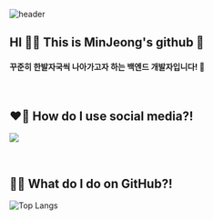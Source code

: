 ![header](https://capsule-render.vercel.app/api?type=waving&color=timeGradient&height=150&section=header&text=Welcome!&fontColor=000000&fontSize=40&fontAlign=15&fontAlignY=30)

<!-- ![header](https://capsule-render.vercel.app/api?type=transparent&height=100&text=Welcome!&fontColor=000000&fontSize=40&fontAlign=15&fontAlignY=20) -->
## HI 👋🏻 This is MinJeong's github 🧐
#### 꾸준히 한발자국씩 나아가고자 하는 백엔드 개발자입니다! 🐜

<!--
**SMJminjeong/SMJminjeong** is a ✨ _special_ ✨ repository because its `README.md` (this file) appears on your GitHub profile.

Here are some ideas to get you started:

- 🔭 I’m currently working on ...
- 🌱 I’m currently learning ...
- 👯 I’m looking to collaborate on ...
- 🤔 I’m looking for help with ...
- 💬 Ask me about ...
- 📫 How to reach me: ...
- 😄 Pronouns: ...
- ⚡ Fun fact: ...
-->

</br>

## ❤️‍🔥 How do I use social media?!
<a href="https://code-logg.tistory.com/" target="_blank"><img src="https://img.shields.io/badge/TISTORY-E9568E?style=for-the-badge&logo=Tistory&logoColor=FFFFFF"/></a>
</br>

</br>

## 🧞‍♂️ What do I do on GitHub?!

<!--![Anurag's GitHub stats](https://github-readme-stats.vercel.app/api?username=SMJminjeong&show_icons=true&theme=buefy) -->
![Top Langs](https://github-readme-stats.vercel.app/api/top-langs/?username=anuraghazra&layout=compact)
</br>

<!-- [![Solved.ac 프로필](http://mazassumnida.wtf/api/v2/generate_badge?boj=mindong)](https://solved.ac/SMJminjeong) -->
